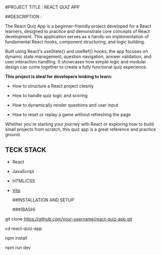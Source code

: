 #PROJECT TITLE : REACT QUIZ APP

##DESCRIPTION :

The React Quiz App is a beginner-friendly project developed for a React learners, designed to practice and demonstrate core concepts of React development. This application serves as a hands-on implementation of fundamental React hooks, component structuring, and logic building.

Built using React's useState{} and useRef{} hooks, the app focuses on dynamic state management, question navigation, answer validation, and user interaction handling. It showcases how simple logic and modular design can come together to create a fully functional quiz experience.

**This project is ideal for developers looking to learn:**

- How to structure a React project cleanly

- How to handle quiz logic and scoring

- How to dynamically render questions and user input

- How to reset or replay a game without refreshing the page
  
Whether you're starting your journey with React or exploring how to build small projects from scratch, this quiz app is a great reference and practice ground.

## TECK STACK

- React
  
- JavaScript
  
- HTML/CSS
  
- [Vite](https://vitejs.dev/)

  ##INSTALLATION AND SETUP
  
  ###(BASH)
  
git clone https://github.com/your-username/react-quiz-app.git

cd react-quiz-app

npm install

npm run dev

  
